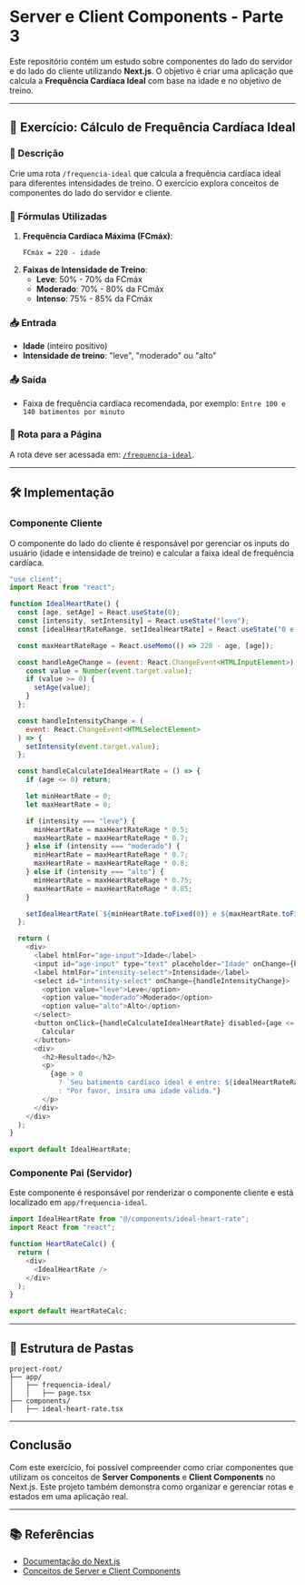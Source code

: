 # Server e Client Components - Parte 3

Este repositório contém um estudo sobre componentes do lado do servidor e do lado do cliente utilizando **Next.js**. O objetivo é criar uma aplicação que calcula a **Frequência Cardíaca Ideal** com base na idade e no objetivo de treino.

---

## 🚀 Exercício: Cálculo de Frequência Cardíaca Ideal

### 🌟 Descrição

Crie uma rota `/frequencia-ideal` que calcula a frequência cardíaca ideal para diferentes intensidades de treino. O exercício explora conceitos de componentes do lado do servidor e cliente.

### 🧮 Fórmulas Utilizadas

1. **Frequência Cardíaca Máxima (FCmáx)**:
   ```
   FCmáx = 220 - idade
   ```
2. **Faixas de Intensidade de Treino**:
   - **Leve**: 50% - 70% da FCmáx
   - **Moderado**: 70% - 80% da FCmáx
   - **Intenso**: 75% - 85% da FCmáx

### 📥 Entrada

- **Idade** (inteiro positivo)
- **Intensidade de treino**: "leve", "moderado" ou "alto"

### 📤 Saída

- Faixa de frequência cardíaca recomendada, por exemplo: `Entre 100 e 140 batimentos por minuto`

### 🔗 Rota para a Página

A rota deve ser acessada em: [`/frequencia-ideal`](http://localhost:3000/frequencia-ideal).

---

## 🛠️ Implementação

### Componente Cliente

O componente do lado do cliente é responsável por gerenciar os inputs do usuário (idade e intensidade de treino) e calcular a faixa ideal de frequência cardíaca.

```javascript
"use client";
import React from "react";

function IdealHeartRate() {
  const [age, setAge] = React.useState(0);
  const [intensity, setIntensity] = React.useState("leve");
  const [idealHeartRateRange, setIdealHeartRate] = React.useState("0 e 0");

  const maxHeartRateRage = React.useMemo(() => 220 - age, [age]);

  const handleAgeChange = (event: React.ChangeEvent<HTMLInputElement>) => {
    const value = Number(event.target.value);
    if (value >= 0) {
      setAge(value);
    }
  };

  const handleIntensityChange = (
    event: React.ChangeEvent<HTMLSelectElement>
  ) => {
    setIntensity(event.target.value);
  };

  const handleCalculateIdealHeartRate = () => {
    if (age <= 0) return;

    let minHeartRate = 0;
    let maxHeartRate = 0;

    if (intensity === "leve") {
      minHeartRate = maxHeartRateRage * 0.5;
      maxHeartRate = maxHeartRateRage * 0.7;
    } else if (intensity === "moderado") {
      minHeartRate = maxHeartRateRage * 0.7;
      maxHeartRate = maxHeartRateRage * 0.8;
    } else if (intensity === "alto") {
      minHeartRate = maxHeartRateRage * 0.75;
      maxHeartRate = maxHeartRateRage * 0.85;
    }

    setIdealHeartRate(`${minHeartRate.toFixed(0)} e ${maxHeartRate.toFixed(0)}`);
  };

  return (
    <div>
      <label htmlFor="age-input">Idade</label>
      <input id="age-input" type="text" placeholder="Idade" onChange={handleAgeChange} />
      <label htmlFor="intensity-select">Intensidade</label>
      <select id="intensity-select" onChange={handleIntensityChange}>
        <option value="leve">Leve</option>
        <option value="moderado">Moderado</option>
        <option value="alto">Alto</option>
      </select>
      <button onClick={handleCalculateIdealHeartRate} disabled={age <= 0}>
        Calcular
      </button>
      <div>
        <h2>Resultado</h2>
        <p>
          {age > 0
            ? `Seu batimento cardíaco ideal é entre: ${idealHeartRateRange}`
            : "Por favor, insira uma idade válida."}
        </p>
      </div>
    </div>
  );
}

export default IdealHeartRate;
```

### Componente Pai (Servidor)

Este componente é responsável por renderizar o componente cliente e está localizado em `app/frequencia-ideal`.

```javascript
import IdealHeartRate from "@/components/ideal-heart-rate";
import React from "react";

function HeartRateCalc() {
  return (
    <div>
      <IdealHeartRate />
    </div>
  );
}

export default HeartRateCalc;
```

---

## 📂 Estrutura de Pastas

```
project-root/
├── app/
│   ├── frequencia-ideal/
│   │   ├── page.tsx
├── components/
│   ├── ideal-heart-rate.tsx
```

---

## Conclusão

Com este exercício, foi possível compreender como criar componentes que utilizam os conceitos de **Server Components** e **Client Components** no Next.js. Este projeto também demonstra como organizar e gerenciar rotas e estados em uma aplicação real.

---

## 📚 Referências

- [Documentação do Next.js](https://nextjs.org/docs)
- [Conceitos de Server e Client Components](https://nextjs.org/docs/getting-started/react-server-components)
